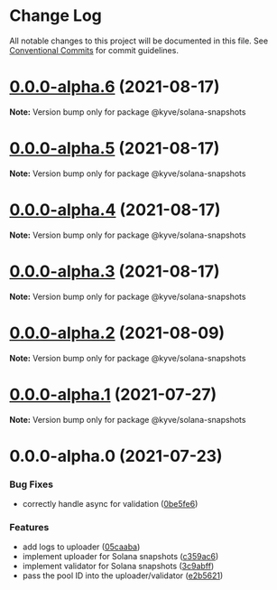# Change Log

All notable changes to this project will be documented in this file.
See [Conventional Commits](https://conventionalcommits.org) for commit guidelines.

# [0.0.0-alpha.6](https://github.com/KYVENetwork/kyve/compare/@kyve/solana-snapshots@0.0.0-alpha.5...@kyve/solana-snapshots@0.0.0-alpha.6) (2021-08-17)

**Note:** Version bump only for package @kyve/solana-snapshots





# [0.0.0-alpha.5](https://github.com/KYVENetwork/kyve/compare/@kyve/solana-snapshots@0.0.0-alpha.4...@kyve/solana-snapshots@0.0.0-alpha.5) (2021-08-17)

**Note:** Version bump only for package @kyve/solana-snapshots





# [0.0.0-alpha.4](https://github.com/KYVENetwork/kyve/compare/@kyve/solana-snapshots@0.0.0-alpha.3...@kyve/solana-snapshots@0.0.0-alpha.4) (2021-08-17)

**Note:** Version bump only for package @kyve/solana-snapshots





# [0.0.0-alpha.3](https://github.com/KYVENetwork/kyve/compare/@kyve/solana-snapshots@0.0.0-alpha.2...@kyve/solana-snapshots@0.0.0-alpha.3) (2021-08-17)

**Note:** Version bump only for package @kyve/solana-snapshots





# [0.0.0-alpha.2](https://github.com/KYVENetwork/kyve/tree/master/integrations/solana-snapshots/compare/@kyve/solana-snapshots@0.0.0-alpha.1...@kyve/solana-snapshots@0.0.0-alpha.2) (2021-08-09)

**Note:** Version bump only for package @kyve/solana-snapshots





# [0.0.0-alpha.1](https://github.com/KYVENetwork/kyve/tree/master/integrations/solana-snapshots/compare/@kyve/solana-snapshots@0.0.0-alpha.0...@kyve/solana-snapshots@0.0.0-alpha.1) (2021-07-27)

**Note:** Version bump only for package @kyve/solana-snapshots





# 0.0.0-alpha.0 (2021-07-23)


### Bug Fixes

* correctly handle async for validation ([0be5fe6](https://github.com/KYVENetwork/kyve/tree/master/integrations/solana-snapshots/commit/0be5fe65d0b5df7761459687a2c9da19d0df221b))


### Features

* add logs to uploader ([05caaba](https://github.com/KYVENetwork/kyve/tree/master/integrations/solana-snapshots/commit/05caaba4227ec17f5ef1315b67aa9fe9cafd3bf2))
* implement uploader for Solana snapshots ([c359ac6](https://github.com/KYVENetwork/kyve/tree/master/integrations/solana-snapshots/commit/c359ac6451b35033c7bd91ee3a949cd2b1d054e8))
* implement validator for Solana snapshots ([3c9abff](https://github.com/KYVENetwork/kyve/tree/master/integrations/solana-snapshots/commit/3c9abff9c642a7e75b57fc9a4488e5a0225b23f5))
* pass the pool ID into the uploader/validator ([e2b5621](https://github.com/KYVENetwork/kyve/tree/master/integrations/solana-snapshots/commit/e2b5621f37cc58ea6727ce99d473e4f6dffa933e))
